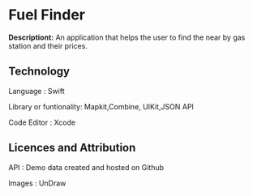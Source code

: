 # Fuel Finder

**Descriptiont:** An application that helps the user to find the near by gas station and their prices.


## Technology 

Language : Swift  

Library or funtionality: Mapkit,Combine, UIKit,JSON API

Code Editor : Xcode


## Licences and Attribution

API : Demo data created and hosted on Github  

Images : UnDraw






